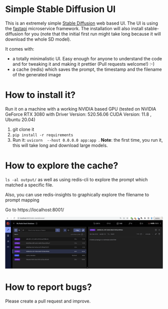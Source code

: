# Simple Stable Diffusion UI

This is an extremely simple [Stable Diffusion](https://huggingface.co/stabilityai/stable-diffusion-2) web based
UI. The UI is using the [fastapi](http://fastapi.tiangolo.com/) microservice framework.
The installation will also install stable-diffusion for you (note that the initial first run might take long because it will download the whole SD model).


It comes with:

* a totally minimalistic UI. Easy enough for anyone to understand the code and for tweaking it and making it prettier (Pull requests welcome!) :-)
* a cache (redis) which saves the prompt, the timestamp and the filename of the generated image


# How to install it?

Run it on a machine with a working NVIDIA based GPU (tested on NVIDIA GeForce RTX 3080 with Driver Version: 520.56.06    CUDA Version: 11.8  , Ubuntu 20.04)

1. git clone it
2. ``pip install -r requirements``
3. Run it: ``uvicorn  --host 0.0.0.0 app:app ``. **Note**: the first time, you run it, this will take long and download large models.


# How to explore the cache?
``ls -al output/`` as well as using redis-cli to explore the prompt which matched a specific file.

Also, you can use redis-insights to graphically explore the filename to prompt mapping

Go to https://localhost:8001/

![redis-insights](docs/redis-insights-screenshot.png)


# How to report bugs?
Please create a pull request and improve.


